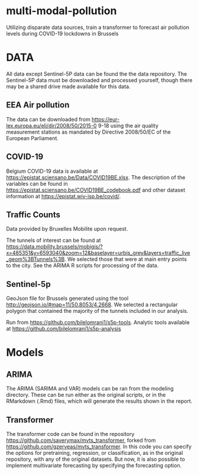 # multi-modal-pollution
Utilizing disparate data sources, train a transformer to forecast air pollution levels during COVID-19 lockdowns in Brussels

# DATA
All data except Sentinel-5P data can be found the the data repository. The Sentinel-5P data must be downloaded and processed yourself, though there may be a shared drive made available for this data.

## EEA Air pollution

The data can be downloaded from https://eur-lex.europa.eu/eli/dir/2008/50/2015-0
9-18 using the air quality measurement stations as mandated by Directive
2008/50/EC of the European Parliament.

## COVID-19

Belgium COVID-19 data is available at https://epistat.sciensano.be/Data/COVID19BE.xlsx. The description of the variables can be found in https://epistat.sciensano.be/COVID19BE_codebook.pdf and other dataset information at https://epistat.wiv-isp.be/covid/.

## Traffic Counts
Data provided by Bruxelles Mobilite upon request. 

The tunnels of interest can be found at https://data.mobility.brussels/mobigis/?x=485351&y=6593040&zoom=12&baselayer=urbis_grey&layers=traffic_live_geom%3BTunnels%3B. We selected those that were at main entry points to the city. See the ARIMA R scripts for processing of the data.

## Sentinel-5p

GeoJson file for Brussels generated using the tool http://geojson.io/#map=11/50.8053/4.2668. We selected a rectangular polygon that contained the majority of the tunnels included in our analysis.

Run from https://github.com/bilelomrani1/s5p-tools. Analytic tools available at https://github.com/bilelomrani1/s5p-analysis

# Models

## ARIMA

The ARIMA (SARIMA and VAR) models can be ran from the modeling directory. These can be run either as the original scripts, or in the RMarkdown (.Rmd) files, which will generate the results shown in the report.

## Transformer
The transformer code can be found in the repository https://github.com/saverymax/mvts_transformer, forked from https://github.com/gzerveas/mvts_transformer. In this code you can specify the options for pretraining, regression, or classification, as in the original repository, with any of the original datasets. But now, it is also possible to implement multivariate forecasting by specifying the forecasting option.



